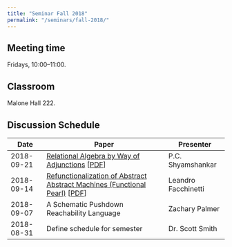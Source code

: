 ```yaml
---
title: "Seminar Fall 2018"
permalink: "/seminars/fall-2018/"
---
```


Meeting time
------------

Fridays, 10:00–11:00.

Classroom
---------

Malone Hall 222.

Discussion Schedule
-------------------

| Date | Paper | Presenter |
|-|-|-|
| 2018-09-21 | [Relational Algebra by Way of Adjunctions](https://dl.acm.org/citation.cfm?id=3236781) [[PDF](https://www.cs.ox.ac.uk/jeremy.gibbons/publications/reladj.pdf)] | P.C. Shyamshankar |
| 2018-09-14 | [Refunctionalization of Abstract Abstract Machines (Functional Pearl)](https://dl.acm.org/citation.cfm?id=3236800) [[PDF](https://www.cs.purdue.edu/homes/rompf/papers/wei-icfp18.pdf)] | Leandro Facchinetti |
| 2018-09-07 | A Schematic Pushdown Reachability Language | Zachary Palmer |
| 2018-08-31 | Define schedule for semester | Dr. Scott Smith |
